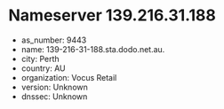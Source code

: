 # Nameserver 139.216.31.188

* as_number: 9443
* name: 139-216-31-188.sta.dodo.net.au.
* city: Perth
* country: AU
* organization: Vocus Retail
* version: Unknown
* dnssec: Unknown
